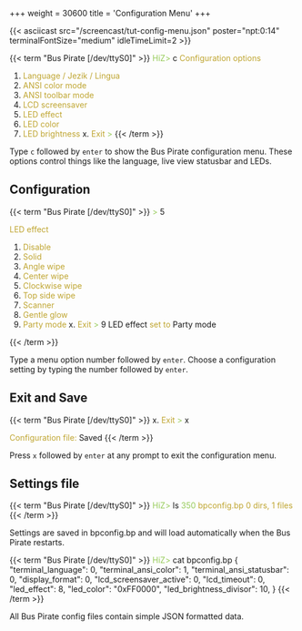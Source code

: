 +++
weight = 30600
title = 'Configuration Menu'
+++

{{< asciicast src="/screencast/tut-config-menu.json" poster="npt:0:14" terminalFontSize="medium" idleTimeLimit=2 >}}    

{{< term "Bus Pirate [/dev/ttyS0]" >}}
<span style="color:#96cb59">HiZ></span> c
<span style="color:#bfa530">Configuration options</span>
 1. <span style="color:#bfa530">Language / Jezik / Lingua </span>
 2. <span style="color:#bfa530">ANSI color mode</span>
 3. <span style="color:#bfa530">ANSI toolbar mode</span>
 4. <span style="color:#bfa530">LCD screensaver</span>
 5. <span style="color:#bfa530">LED effect</span>
 6. <span style="color:#bfa530">LED color</span>
 7. <span style="color:#bfa530">LED brightness</span>
 x. <span style="color:#bfa530">Exit</span>
<span style="color:#96cb59"> ></span> 
{{< /term >}}

Type ```c``` followed by ```enter``` to show the Bus Pirate configuration menu. These options control things like the language, live view statusbar and LEDs.

## Configuration

{{< term "Bus Pirate [/dev/ttyS0]" >}}
<span style="color:#96cb59"> ></span> 5

<span style="color:#bfa530">LED effect</span>
 1. <span style="color:#bfa530">Disable</span>
 2. <span style="color:#bfa530">Solid</span>
 3. <span style="color:#bfa530">Angle wipe</span>
 4. <span style="color:#bfa530">Center wipe</span>
 5. <span style="color:#bfa530">Clockwise wipe</span>
 6. <span style="color:#bfa530">Top side wipe</span>
 7. <span style="color:#bfa530">Scanner</span>
 8. <span style="color:#bfa530">Gentle glow</span>
 9. <span style="color:#bfa530">Party mode</span>
 x. <span style="color:#bfa530">Exit</span>
<span style="color:#96cb59"> ></span> 9
LED effect <span style="color:#bfa530">set to</span> Party mode

{{< /term >}}

Type a menu option number followed by ```enter```. Choose a configuration setting by typing the number followed by ```enter```.

## Exit and Save
{{< term "Bus Pirate [/dev/ttyS0]" >}}
 x. <span style="color:#bfa530">Exit</span>
<span style="color:#96cb59"> ></span> x

<span style="color:#bfa530">Configuration file:</span> Saved
{{< /term >}}

Press ```x``` followed by ```enter``` at any prompt to exit the configuration menu. 

## Settings file

{{< term "Bus Pirate [/dev/ttyS0]" >}}
<span style="color:#96cb59">HiZ></span> ls
<span style="color:#96cb59">       350 <span style="color:#bfa530">bpconfig.bp</span></span>
<span style="color:#bfa530">0 dirs, 1 files</span>
{{< /term >}}

Settings are saved in bpconfig.bp and will load automatically when the Bus Pirate restarts.

{{< term "Bus Pirate [/dev/ttyS0]" >}}
<span style="color:#96cb59">HiZ></span> cat bpconfig.bp
{
"terminal_language": 0,
"terminal_ansi_color": 1,
"terminal_ansi_statusbar": 0,
"display_format": 0,
"lcd_screensaver_active": 0,
"lcd_timeout": 0,
"led_effect": 8,
"led_color": "0xFF0000",
"led_brightness_divisor": 10,
}
{{< /term >}}

All Bus Pirate config files contain simple JSON formatted data.

